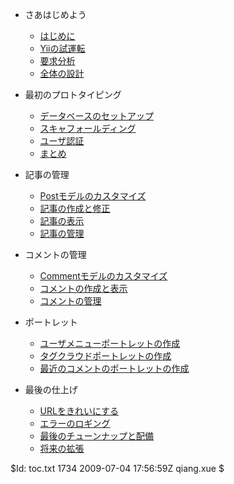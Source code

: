 * さあはじめよう
    - [はじめに](start.overview)
    - [Yiiの試運転](start.testdrive)
    - [要求分析](start.requirements)
    - [全体の設計](start.design)

* 最初のプロトタイピング
    - [データベースのセットアップ](prototype.database)
    - [スキャフォールディング](prototype.scaffold)
    - [ユーザ認証](prototype.auth)
    - [まとめ](prototype.summary)

* 記事の管理
    - [Postモデルのカスタマイズ](post.model)
    - [記事の作成と修正](post.create)
    - [記事の表示](post.display)
    - [記事の管理](post.admin)

* コメントの管理
    - [Commentモデルのカスタマイズ](comment.model)
    - [コメントの作成と表示](comment.create)
    - [コメントの管理](comment.admin)

* ポートレット
    - [ユーザメニューポートレットの作成](portlet.menu)
    - [タグクラウドポートレットの作成](portlet.tags)
    - [最近のコメントのポートレットの作成](portlet.comments)

* 最後の仕上げ
    - [URLをきれいにする](final.url)
    - [エラーのロギング](final.logging)
    - [最後のチューンナップと配備](final.deployment)
    - [将来の拡張](final.future)

<div class="revision">$Id: toc.txt 1734 2009-07-04 17:56:59Z qiang.xue $</div>
